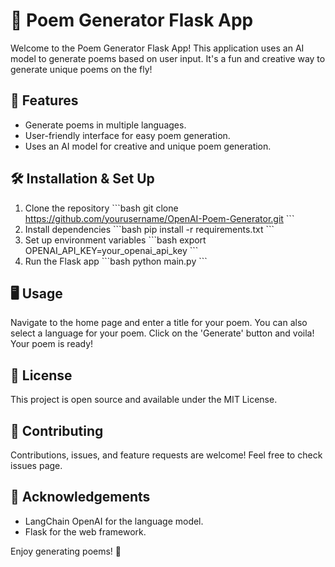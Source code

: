 # 📝 Poem Generator Flask App

Welcome to the Poem Generator Flask App! This application uses an AI model to generate poems based on user input. It's a fun and creative way to generate unique poems on the fly!

## 🚀 Features

- Generate poems in multiple languages.
- User-friendly interface for easy poem generation.
- Uses an AI model for creative and unique poem generation.

## 🛠️ Installation & Set Up

1. Clone the repository
\`\`\`bash
git clone https://github.com/yourusername/OpenAI-Poem-Generator.git
\`\`\`
2. Install dependencies
\`\`\`bash
pip install -r requirements.txt
\`\`\`
3. Set up environment variables
\`\`\`bash
export OPENAI_API_KEY=your_openai_api_key
\`\`\`
4. Run the Flask app
\`\`\`bash
python main.py
\`\`\`
## 🖥️ Usage

Navigate to the home page and enter a title for your poem. You can also select a language for your poem. Click on the 'Generate' button and voila! Your poem is ready!

## 📜 License

This project is open source and available under the MIT License.

## 🤝 Contributing

Contributions, issues, and feature requests are welcome! Feel free to check issues page.

## 🙏 Acknowledgements

- LangChain OpenAI for the language model.
- Flask for the web framework.

Enjoy generating poems! 🎉
